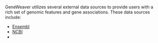 
GeneWeaver utilizes several external data sources to provide users with a rich set of 
genomic features and gene associations. These data sources include:

- [Ensembl](http://www.ensembl.org/index.html)
- [NCBI](http://www.ncbi.nlm.nih.gov/)
- 